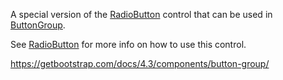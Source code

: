 A special version of the [RadioButton](~/controls/bootstrap4/RadioButton) control that can be used in [ButtonGroup](~/controls/bootstrap4/ButtonGroup).

See [RadioButton](~/controls/bootstrap4/RadioButton) for more info on how to use this control.

<https://getbootstrap.com/docs/4.3/components/button-group/>
